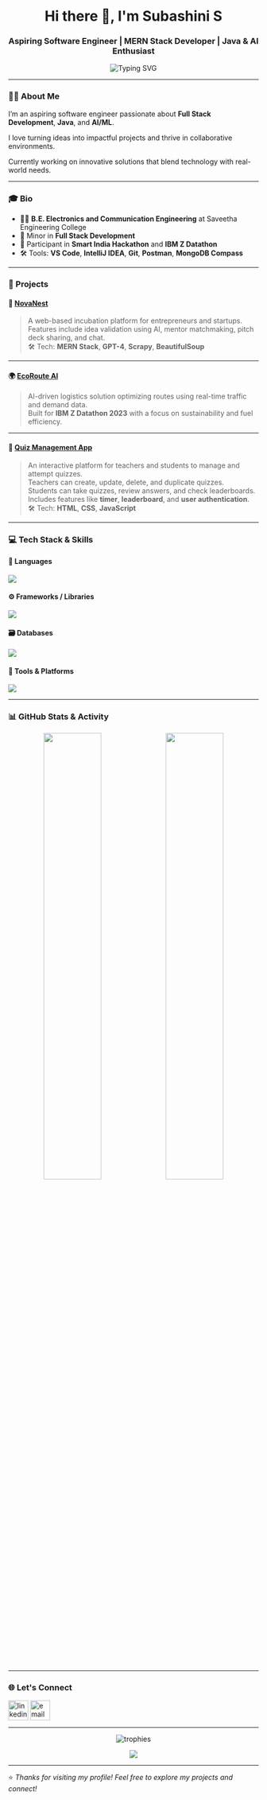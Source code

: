 <h1 align="center">Hi there 👋, I'm Subashini S</h1>
<h3 align="center">Aspiring Software Engineer | MERN Stack Developer | Java & AI Enthusiast</h3>

<p align="center">
  <img src="https://readme-typing-svg.demolab.com?font=Fira+Code&size=22&pause=1000&center=true&vCenter=true&width=600&lines=I+build+real-world+projects+with+code.;MERN+Stack+%7C+Java+%7C+AI+%7C+Spring+Boot;Let's+innovate+and+solve+real+problems+together!" alt="Typing SVG" />
</p>

---

### 👩‍💻 About Me

I’m an aspiring software engineer passionate about **Full Stack Development**, **Java**, and **AI/ML**.  

I love turning ideas into impactful projects and thrive in collaborative environments.  

Currently working on innovative solutions that blend technology with real-world needs.

---

### 🎓 Bio

- 🧑‍🎓 **B.E. Electronics and Communication Engineering** at Saveetha Engineering College  
- 🌱 Minor in **Full Stack Development**  
- 🧠 Participant in **Smart India Hackathon** and **IBM Z Datathon**  
- 🛠 Tools: **VS Code**, **IntelliJ IDEA**, **Git**, **Postman**, **MongoDB Compass**

---

### 💼 Projects

#### 🚀 [NovaNest](https://github.com/subashinisenthil/NovaNest)
> A web-based incubation platform for entrepreneurs and startups.  
> Features include idea validation using AI, mentor matchmaking, pitch deck sharing, and chat.  
> 🛠️ Tech: **MERN Stack**, **GPT-4**, **Scrapy**, **BeautifulSoup**

---

#### 🌍 [EcoRoute AI](https://github.com/subashinisenthil/EcoRouteAI)
> AI-driven logistics solution optimizing routes using real-time traffic and demand data.  
> Built for **IBM Z Datathon 2023** with a focus on sustainability and fuel efficiency.

---

#### 📝 [Quiz Management App](https://github.com/your-repo-link)
> An interactive platform for teachers and students to manage and attempt quizzes.  
> Teachers can create, update, delete, and duplicate quizzes.  
> Students can take quizzes, review answers, and check leaderboards.  
> Includes features like **timer**, **leaderboard**, and **user authentication**.  
> 🛠️ Tech: **HTML**, **CSS**, **JavaScript**

---

### 💻 Tech Stack & Skills

#### 🧠 Languages  
<p>
  <img src="https://skillicons.dev/icons?i=java,python,c,html,css,js,sql" />
</p>

#### ⚙️ Frameworks / Libraries  
<p>
  <img src="https://skillicons.dev/icons?i=react,nodejs,express,spring,tailwind,nextjs" />
</p>

#### 🗃️ Databases  
<p>
  <img src="https://skillicons.dev/icons?i=mongodb,mysql" />
</p>

#### 🔧 Tools & Platforms  
<p>
  <img src="https://skillicons.dev/icons?i=git,github,docker,vscode,idea,postman" />
</p>

---

### 📊 GitHub Stats & Activity

<p align="center">
  <img src="https://github-readme-stats.vercel.app/api?username=Subashinisenthil&show_icons=true&theme=tokyonight" width="48%" />
  <img src="https://github-readme-streak-stats.herokuapp.com/?user=Subashinisenthil&theme=tokyonight" width="48%" />
</p>


---

### 🌐 Let's Connect

<p align="left">
  <a href="https://www.linkedin.com/in/subashini-s-b43539258/" target="_blank"><img align="center" src="https://skillicons.dev/icons?i=linkedin" height="40" alt="linkedin"/></a>
  <a href="mailto:subashinis41028@gmail.com" target="_blank"><img align="center" src="https://skillicons.dev/icons?i=gmail" height="40" alt="email"/></a>
</p>

---

<p align="center">
  <img src="https://github-profile-trophy.vercel.app/?username=subashinisenthil&theme=onestar&row=1&column=7" alt="trophies" />
</p>

<p align="center">
  <img src="https://activity-graph.herokuapp.com/graph?username=subashinisenthil&theme=react-dark&hide_border=true&area=true" />
</p>

---

⭐️ *Thanks for visiting my profile! Feel free to explore my projects and connect!*
